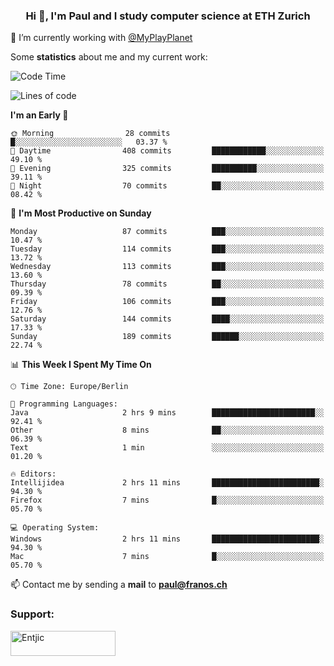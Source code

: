 <h3 align="center">Hi 👋, I'm Paul and I study computer science at ETH Zurich</h3>

🔭 I’m currently working with [@MyPlayPlanet](https://github.com/MyPlayPlanet)
  


Some **statistics** about me and my current work:

<!--START_SECTION:waka-->
![Code Time](http://img.shields.io/badge/Code%20Time-1%2C259%20hrs%2042%20mins-blue)

![Lines of code](https://img.shields.io/badge/From%20Hello%20World%20I%27ve%20Written-1.8%20million%20lines%20of%20code-blue)

**I'm an Early 🐤** 

```text
🌞 Morning                28 commits          █░░░░░░░░░░░░░░░░░░░░░░░░   03.37 % 
🌆 Daytime                408 commits         ████████████░░░░░░░░░░░░░   49.10 % 
🌃 Evening                325 commits         ██████████░░░░░░░░░░░░░░░   39.11 % 
🌙 Night                  70 commits          ██░░░░░░░░░░░░░░░░░░░░░░░   08.42 % 
```
📅 **I'm Most Productive on Sunday** 

```text
Monday                   87 commits          ███░░░░░░░░░░░░░░░░░░░░░░   10.47 % 
Tuesday                  114 commits         ███░░░░░░░░░░░░░░░░░░░░░░   13.72 % 
Wednesday                113 commits         ███░░░░░░░░░░░░░░░░░░░░░░   13.60 % 
Thursday                 78 commits          ██░░░░░░░░░░░░░░░░░░░░░░░   09.39 % 
Friday                   106 commits         ███░░░░░░░░░░░░░░░░░░░░░░   12.76 % 
Saturday                 144 commits         ████░░░░░░░░░░░░░░░░░░░░░   17.33 % 
Sunday                   189 commits         ██████░░░░░░░░░░░░░░░░░░░   22.74 % 
```


📊 **This Week I Spent My Time On** 

```text
🕑︎ Time Zone: Europe/Berlin

💬 Programming Languages: 
Java                     2 hrs 9 mins        ███████████████████████░░   92.41 % 
Other                    8 mins              ██░░░░░░░░░░░░░░░░░░░░░░░   06.39 % 
Text                     1 min               ░░░░░░░░░░░░░░░░░░░░░░░░░   01.20 % 

🔥 Editors: 
Intellijidea             2 hrs 11 mins       ████████████████████████░   94.30 % 
Firefox                  7 mins              █░░░░░░░░░░░░░░░░░░░░░░░░   05.70 % 

💻 Operating System: 
Windows                  2 hrs 11 mins       ████████████████████████░   94.30 % 
Mac                      7 mins              █░░░░░░░░░░░░░░░░░░░░░░░░   05.70 % 
```


<!--END_SECTION:waka-->

📫 Contact me by sending a **mail** to **paul@franos.ch**

<h3 align="left">Support:</h3>
<p><a href="https://ko-fi.com/Entjic"> <img align="left" src="https://cdn.ko-fi.com/cdn/kofi3.png?v=3" height="40" width="168" alt="Entjic" /></a></p>
